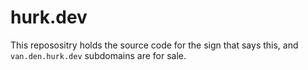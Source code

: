 # hurk.dev
This reposositry holds the source code for the sign that says this, and `van.den.hurk.dev`
subdomains are for sale.

